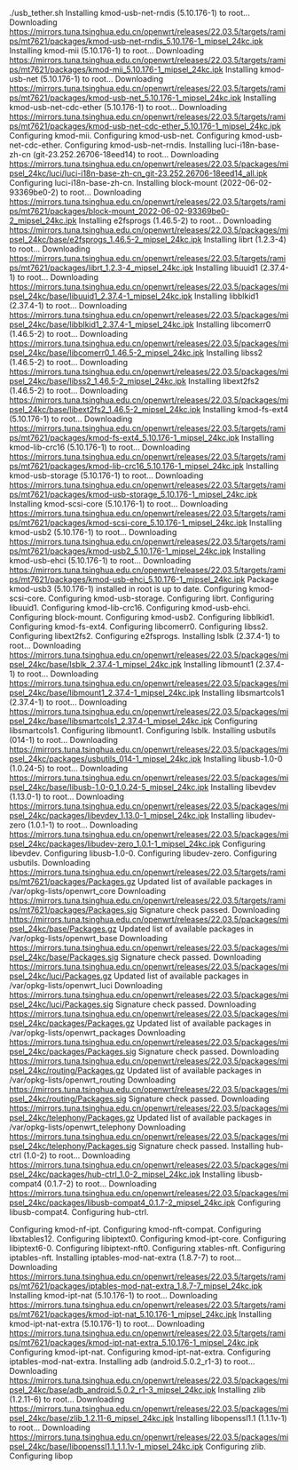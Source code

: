 ./usb_tether.sh 
Installing kmod-usb-net-rndis (5.10.176-1) to root...
Downloading https://mirrors.tuna.tsinghua.edu.cn/openwrt/releases/22.03.5/targets/ramips/mt7621/packages/kmod-usb-net-rndis_5.10.176-1_mipsel_24kc.ipk
Installing kmod-mii (5.10.176-1) to root...
Downloading https://mirrors.tuna.tsinghua.edu.cn/openwrt/releases/22.03.5/targets/ramips/mt7621/packages/kmod-mii_5.10.176-1_mipsel_24kc.ipk
Installing kmod-usb-net (5.10.176-1) to root...
Downloading https://mirrors.tuna.tsinghua.edu.cn/openwrt/releases/22.03.5/targets/ramips/mt7621/packages/kmod-usb-net_5.10.176-1_mipsel_24kc.ipk
Installing kmod-usb-net-cdc-ether (5.10.176-1) to root...
Downloading https://mirrors.tuna.tsinghua.edu.cn/openwrt/releases/22.03.5/targets/ramips/mt7621/packages/kmod-usb-net-cdc-ether_5.10.176-1_mipsel_24kc.ipk
Configuring kmod-mii.
Configuring kmod-usb-net.
Configuring kmod-usb-net-cdc-ether.
Configuring kmod-usb-net-rndis.
Installing luci-i18n-base-zh-cn (git-23.252.26706-18eed14) to root...
Downloading https://mirrors.tuna.tsinghua.edu.cn/openwrt/releases/22.03.5/packages/mipsel_24kc/luci/luci-i18n-base-zh-cn_git-23.252.26706-18eed14_all.ipk
Configuring luci-i18n-base-zh-cn.
Installing block-mount (2022-06-02-93369be0-2) to root...
Downloading https://mirrors.tuna.tsinghua.edu.cn/openwrt/releases/22.03.5/targets/ramips/mt7621/packages/block-mount_2022-06-02-93369be0-2_mipsel_24kc.ipk
Installing e2fsprogs (1.46.5-2) to root...
Downloading https://mirrors.tuna.tsinghua.edu.cn/openwrt/releases/22.03.5/packages/mipsel_24kc/base/e2fsprogs_1.46.5-2_mipsel_24kc.ipk
Installing librt (1.2.3-4) to root...
Downloading https://mirrors.tuna.tsinghua.edu.cn/openwrt/releases/22.03.5/targets/ramips/mt7621/packages/librt_1.2.3-4_mipsel_24kc.ipk
Installing libuuid1 (2.37.4-1) to root...
Downloading https://mirrors.tuna.tsinghua.edu.cn/openwrt/releases/22.03.5/packages/mipsel_24kc/base/libuuid1_2.37.4-1_mipsel_24kc.ipk
Installing libblkid1 (2.37.4-1) to root...
Downloading https://mirrors.tuna.tsinghua.edu.cn/openwrt/releases/22.03.5/packages/mipsel_24kc/base/libblkid1_2.37.4-1_mipsel_24kc.ipk
Installing libcomerr0 (1.46.5-2) to root...
Downloading https://mirrors.tuna.tsinghua.edu.cn/openwrt/releases/22.03.5/packages/mipsel_24kc/base/libcomerr0_1.46.5-2_mipsel_24kc.ipk
Installing libss2 (1.46.5-2) to root...
Downloading https://mirrors.tuna.tsinghua.edu.cn/openwrt/releases/22.03.5/packages/mipsel_24kc/base/libss2_1.46.5-2_mipsel_24kc.ipk
Installing libext2fs2 (1.46.5-2) to root...
Downloading https://mirrors.tuna.tsinghua.edu.cn/openwrt/releases/22.03.5/packages/mipsel_24kc/base/libext2fs2_1.46.5-2_mipsel_24kc.ipk
Installing kmod-fs-ext4 (5.10.176-1) to root...
Downloading https://mirrors.tuna.tsinghua.edu.cn/openwrt/releases/22.03.5/targets/ramips/mt7621/packages/kmod-fs-ext4_5.10.176-1_mipsel_24kc.ipk
Installing kmod-lib-crc16 (5.10.176-1) to root...
Downloading https://mirrors.tuna.tsinghua.edu.cn/openwrt/releases/22.03.5/targets/ramips/mt7621/packages/kmod-lib-crc16_5.10.176-1_mipsel_24kc.ipk
Installing kmod-usb-storage (5.10.176-1) to root...
Downloading https://mirrors.tuna.tsinghua.edu.cn/openwrt/releases/22.03.5/targets/ramips/mt7621/packages/kmod-usb-storage_5.10.176-1_mipsel_24kc.ipk
Installing kmod-scsi-core (5.10.176-1) to root...
Downloading https://mirrors.tuna.tsinghua.edu.cn/openwrt/releases/22.03.5/targets/ramips/mt7621/packages/kmod-scsi-core_5.10.176-1_mipsel_24kc.ipk
Installing kmod-usb2 (5.10.176-1) to root...
Downloading https://mirrors.tuna.tsinghua.edu.cn/openwrt/releases/22.03.5/targets/ramips/mt7621/packages/kmod-usb2_5.10.176-1_mipsel_24kc.ipk
Installing kmod-usb-ehci (5.10.176-1) to root...
Downloading https://mirrors.tuna.tsinghua.edu.cn/openwrt/releases/22.03.5/targets/ramips/mt7621/packages/kmod-usb-ehci_5.10.176-1_mipsel_24kc.ipk
Package kmod-usb3 (5.10.176-1) installed in root is up to date.
Configuring kmod-scsi-core.
Configuring kmod-usb-storage.
Configuring librt.
Configuring libuuid1.
Configuring kmod-lib-crc16.
Configuring kmod-usb-ehci.
Configuring block-mount.
Configuring kmod-usb2.
Configuring libblkid1.
Configuring kmod-fs-ext4.
Configuring libcomerr0.
Configuring libss2.
Configuring libext2fs2.
Configuring e2fsprogs.
Installing lsblk (2.37.4-1) to root...
Downloading https://mirrors.tuna.tsinghua.edu.cn/openwrt/releases/22.03.5/packages/mipsel_24kc/base/lsblk_2.37.4-1_mipsel_24kc.ipk
Installing libmount1 (2.37.4-1) to root...
Downloading https://mirrors.tuna.tsinghua.edu.cn/openwrt/releases/22.03.5/packages/mipsel_24kc/base/libmount1_2.37.4-1_mipsel_24kc.ipk
Installing libsmartcols1 (2.37.4-1) to root...
Downloading https://mirrors.tuna.tsinghua.edu.cn/openwrt/releases/22.03.5/packages/mipsel_24kc/base/libsmartcols1_2.37.4-1_mipsel_24kc.ipk
Configuring libsmartcols1.
Configuring libmount1.
Configuring lsblk.
Installing usbutils (014-1) to root...
Downloading https://mirrors.tuna.tsinghua.edu.cn/openwrt/releases/22.03.5/packages/mipsel_24kc/packages/usbutils_014-1_mipsel_24kc.ipk
Installing libusb-1.0-0 (1.0.24-5) to root...
Downloading https://mirrors.tuna.tsinghua.edu.cn/openwrt/releases/22.03.5/packages/mipsel_24kc/base/libusb-1.0-0_1.0.24-5_mipsel_24kc.ipk
Installing libevdev (1.13.0-1) to root...
Downloading https://mirrors.tuna.tsinghua.edu.cn/openwrt/releases/22.03.5/packages/mipsel_24kc/packages/libevdev_1.13.0-1_mipsel_24kc.ipk
Installing libudev-zero (1.0.1-1) to root...
Downloading https://mirrors.tuna.tsinghua.edu.cn/openwrt/releases/22.03.5/packages/mipsel_24kc/packages/libudev-zero_1.0.1-1_mipsel_24kc.ipk
Configuring libevdev.
Configuring libusb-1.0-0.
Configuring libudev-zero.
Configuring usbutils.
Downloading https://mirrors.tuna.tsinghua.edu.cn/openwrt/releases/22.03.5/targets/ramips/mt7621/packages/Packages.gz
Updated list of available packages in /var/opkg-lists/openwrt_core
Downloading https://mirrors.tuna.tsinghua.edu.cn/openwrt/releases/22.03.5/targets/ramips/mt7621/packages/Packages.sig
Signature check passed.
Downloading https://mirrors.tuna.tsinghua.edu.cn/openwrt/releases/22.03.5/packages/mipsel_24kc/base/Packages.gz
Updated list of available packages in /var/opkg-lists/openwrt_base
Downloading https://mirrors.tuna.tsinghua.edu.cn/openwrt/releases/22.03.5/packages/mipsel_24kc/base/Packages.sig
Signature check passed.
Downloading https://mirrors.tuna.tsinghua.edu.cn/openwrt/releases/22.03.5/packages/mipsel_24kc/luci/Packages.gz
Updated list of available packages in /var/opkg-lists/openwrt_luci
Downloading https://mirrors.tuna.tsinghua.edu.cn/openwrt/releases/22.03.5/packages/mipsel_24kc/luci/Packages.sig
Signature check passed.
Downloading https://mirrors.tuna.tsinghua.edu.cn/openwrt/releases/22.03.5/packages/mipsel_24kc/packages/Packages.gz
Updated list of available packages in /var/opkg-lists/openwrt_packages
Downloading https://mirrors.tuna.tsinghua.edu.cn/openwrt/releases/22.03.5/packages/mipsel_24kc/packages/Packages.sig
Signature check passed.
Downloading https://mirrors.tuna.tsinghua.edu.cn/openwrt/releases/22.03.5/packages/mipsel_24kc/routing/Packages.gz
Updated list of available packages in /var/opkg-lists/openwrt_routing
Downloading https://mirrors.tuna.tsinghua.edu.cn/openwrt/releases/22.03.5/packages/mipsel_24kc/routing/Packages.sig
Signature check passed.
Downloading https://mirrors.tuna.tsinghua.edu.cn/openwrt/releases/22.03.5/packages/mipsel_24kc/telephony/Packages.gz
Updated list of available packages in /var/opkg-lists/openwrt_telephony
Downloading https://mirrors.tuna.tsinghua.edu.cn/openwrt/releases/22.03.5/packages/mipsel_24kc/telephony/Packages.sig
Signature check passed.
Installing hub-ctrl (1.0-2) to root...
Downloading https://mirrors.tuna.tsinghua.edu.cn/openwrt/releases/22.03.5/packages/mipsel_24kc/packages/hub-ctrl_1.0-2_mipsel_24kc.ipk
Installing libusb-compat4 (0.1.7-2) to root...
Downloading https://mirrors.tuna.tsinghua.edu.cn/openwrt/releases/22.03.5/packages/mipsel_24kc/packages/libusb-compat4_0.1.7-2_mipsel_24kc.ipk
Configuring libusb-compat4.
Configuring hub-ctrl.

Configuring kmod-nf-ipt.
Configuring kmod-nft-compat.
Configuring libxtables12.
Configuring libiptext0.
Configuring kmod-ipt-core.
Configuring libiptext6-0.
Configuring libiptext-nft0.
Configuring xtables-nft.
Configuring iptables-nft.
Installing iptables-mod-nat-extra (1.8.7-7) to root...
Downloading https://mirrors.tuna.tsinghua.edu.cn/openwrt/releases/22.03.5/targets/ramips/mt7621/packages/iptables-mod-nat-extra_1.8.7-7_mipsel_24kc.ipk
Installing kmod-ipt-nat (5.10.176-1) to root...
Downloading https://mirrors.tuna.tsinghua.edu.cn/openwrt/releases/22.03.5/targets/ramips/mt7621/packages/kmod-ipt-nat_5.10.176-1_mipsel_24kc.ipk
Installing kmod-ipt-nat-extra (5.10.176-1) to root...
Downloading https://mirrors.tuna.tsinghua.edu.cn/openwrt/releases/22.03.5/targets/ramips/mt7621/packages/kmod-ipt-nat-extra_5.10.176-1_mipsel_24kc.ipk
Configuring kmod-ipt-nat.
Configuring kmod-ipt-nat-extra.
Configuring iptables-mod-nat-extra.
Installing adb (android.5.0.2_r1-3) to root...
Downloading https://mirrors.tuna.tsinghua.edu.cn/openwrt/releases/22.03.5/packages/mipsel_24kc/base/adb_android.5.0.2_r1-3_mipsel_24kc.ipk
Installing zlib (1.2.11-6) to root...
Downloading https://mirrors.tuna.tsinghua.edu.cn/openwrt/releases/22.03.5/packages/mipsel_24kc/base/zlib_1.2.11-6_mipsel_24kc.ipk
Installing libopenssl1.1 (1.1.1v-1) to root...
Downloading https://mirrors.tuna.tsinghua.edu.cn/openwrt/releases/22.03.5/packages/mipsel_24kc/base/libopenssl1.1_1.1.1v-1_mipsel_24kc.ipk
Configuring zlib.
Configuring libop
